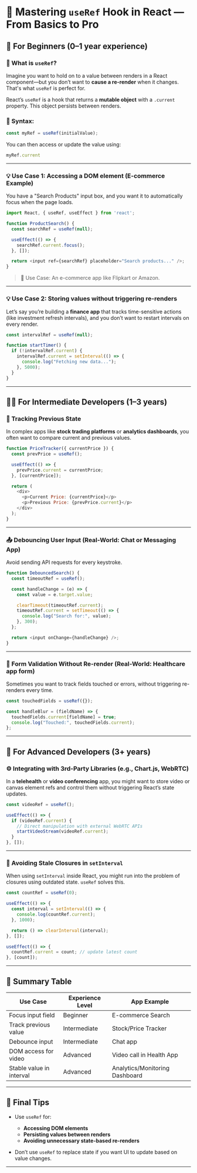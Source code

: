 # 📌 Mastering `useRef` Hook in React — From Basics to Pro

## 👶 For Beginners (0–1 year experience)

### 🌱 What is `useRef`?

Imagine you want to hold on to a value between renders in a React component—but you don’t want to **cause a re-render** when it changes. That's what `useRef` is perfect for.

React’s `useRef` is a hook that returns a **mutable object** with a `.current` property. This object persists between renders.

### 🧠 Syntax:

```js
const myRef = useRef(initialValue);
```

You can then access or update the value using:

```js
myRef.current
```

---

### 💡 Use Case 1: **Accessing a DOM element** (E-commerce Example)

You have a "Search Products" input box, and you want it to automatically focus when the page loads.

```js
import React, { useRef, useEffect } from 'react';

function ProductSearch() {
  const searchRef = useRef(null);

  useEffect(() => {
    searchRef.current.focus();
  }, []);

  return <input ref={searchRef} placeholder="Search products..." />;
}
```

> 🛒 Use Case: An e-commerce app like Flipkart or Amazon.

---

### 💡 Use Case 2: **Storing values without triggering re-renders**

Let’s say you’re building a **finance app** that tracks time-sensitive actions (like investment refresh intervals), and you don’t want to restart intervals on every render.

```js
const intervalRef = useRef(null);

function startTimer() {
  if (!intervalRef.current) {
    intervalRef.current = setInterval(() => {
      console.log("Fetching new data...");
    }, 5000);
  }
}
```

---

## 👨‍💻 For Intermediate Developers (1–3 years)

### 🔁 Tracking Previous State

In complex apps like **stock trading platforms** or **analytics dashboards**, you often want to compare current and previous values.

```js
function PriceTracker({ currentPrice }) {
  const prevPrice = useRef();

  useEffect(() => {
    prevPrice.current = currentPrice;
  }, [currentPrice]);

  return (
    <div>
      <p>Current Price: {currentPrice}</p>
      <p>Previous Price: {prevPrice.current}</p>
    </div>
  );
}
```

---

### 📤 Debouncing User Input (Real-World: **Chat or Messaging App**)

Avoid sending API requests for every keystroke.

```js
function DebouncedSearch() {
  const timeoutRef = useRef();

  const handleChange = (e) => {
    const value = e.target.value;

    clearTimeout(timeoutRef.current);
    timeoutRef.current = setTimeout(() => {
      console.log("Search for:", value);
    }, 300);
  };

  return <input onChange={handleChange} />;
}
```

---

### 🧮 Form Validation Without Re-render (Real-World: **Healthcare app form**)

Sometimes you want to track fields touched or errors, without triggering re-renders every time.

```js
const touchedFields = useRef({});

const handleBlur = (fieldName) => {
  touchedFields.current[fieldName] = true;
  console.log("Touched:", touchedFields.current);
};
```

---

## 🧠 For Advanced Developers (3+ years)

### ⚙️ Integrating with 3rd-Party Libraries (e.g., Chart.js, WebRTC)

In a **telehealth** or **video conferencing** app, you might want to store video or canvas element refs and control them without triggering React’s state updates.

```js
const videoRef = useRef();

useEffect(() => {
  if (videoRef.current) {
    // Direct manipulation with external WebRTC APIs
    startVideoStream(videoRef.current);
  }
}, []);
```

---

### 🔄 Avoiding Stale Closures in `setInterval`

When using `setInterval` inside React, you might run into the problem of closures using outdated state. `useRef` solves this.

```js
const countRef = useRef(0);

useEffect(() => {
  const interval = setInterval(() => {
    console.log(countRef.current);
  }, 1000);

  return () => clearInterval(interval);
}, []);

useEffect(() => {
  countRef.current = count; // update latest count
}, [count]);
```

---

## 🔄 Summary Table

| Use Case                 | Experience Level | App Example                    |
| ------------------------ | ---------------- | ------------------------------ |
| Focus input field        | Beginner         | E-commerce Search              |
| Track previous value     | Intermediate     | Stock/Price Tracker            |
| Debounce input           | Intermediate     | Chat app                       |
| DOM access for video     | Advanced         | Video call in Health App       |
| Stable value in interval | Advanced         | Analytics/Monitoring Dashboard |

---

## 🚀 Final Tips

* Use `useRef` for:

  * **Accessing DOM elements**
  * **Persisting values between renders**
  * **Avoiding unnecessary state-based re-renders**
* Don’t use `useRef` to replace state if you want UI to update based on value changes.

---

